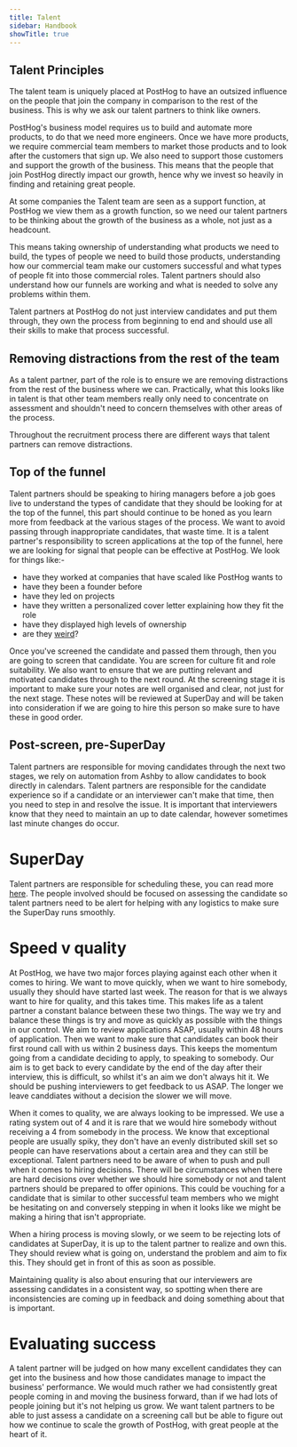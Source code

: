 ```yaml
---
title: Talent
sidebar: Handbook
showTitle: true
---
```


## Talent Principles 

The talent team is uniquely placed at PostHog to have an outsized influence on the people that join the company in comparison to the rest of the business. This is why we ask our talent partners to think like owners.

PostHog's business model requires us to build and automate more products, to do that we need more engineers. Once we have more products, we require commercial team members to market those products and to look after the customers that sign up. We also need to support those customers and support the growth of the business.
This means that the people that join PostHog directly impact our growth, hence why we invest so heavily in finding and retaining great people. 

At some companies the Talent team are seen as a support function, at PostHog we view them as a growth function, so we need our talent partners to be thinking about the growth of the business as a whole, not just as a headcount. 

This means taking ownership of understanding what products we need to build, the types of people we need to build those products, understanding how our commercial team make our customers successful and what types of people fit into those commercial roles. Talent partners should also understand how our funnels are working and what is needed to solve any problems within them. 

Talent partners at PostHog do not just interview candidates and put them through, they own the process from beginning to end and should use all their skills to make that process successful. 

## Removing distractions from the rest of the team

As a talent partner, part of the role is to ensure we are removing distractions from the rest of the business where we can. Practically, what this looks like in talent is that other team members really only need to concentrate on assessment and shouldn't need to concern themselves with other areas of the process. 

Throughout the recruitment process there are different ways that talent partners can remove distractions.

## Top of the funnel

Talent partners should be speaking to hiring managers before a job goes live to understand the types of candidate that they should be looking for at the top of the funnel, this part should continue to be honed as you learn more from feedback at the various stages of the process. We want to avoid passing through inappropriate candidates, that waste time. 
It is a talent partner's responsibility to screen applications at the top of the funnel, here we are looking for signal that people can be effective at PostHog. We look for things like:- 

* have they worked at companies that have scaled like PostHog wants to
* have they been a founder before
* have they led on projects
* have they written a personalized cover letter explaining how they fit the role
* have they displayed high levels of ownership
* are they [weird](https://posthog.com/handbook/values#do-more-weird)?

Once you've screened the candidate and passed them through, then you are going to screen that candidate. You are screen for culture fit and role suitability. We also want to ensure that we are putting relevant and motivated candidates through to the next round. 
At the screening stage it is important to make sure your notes are well organised and clear, not just for the next stage. These notes will be reviewed at SuperDay and will be taken into consideration if we are going to hire this person so make sure to have these in good order. 

## Post-screen, pre-SuperDay

Talent partners are responsible for moving candidates through the next two stages, we rely on automation from Ashby to allow candidates to book directly in calendars. Talent partners are responsible for the candidate experience so if a candidate or an interviewer can't make that time, then you need to step in and resolve the issue.
It is important that interviewers know that they need to maintain an up to date calendar, however sometimes last minute changes do occur. 

# SuperDay 

Talent partners are responsible for scheduling these, you can read more [here](https://posthog.com/handbook/people/hiring-process#4-posthog-superday). The people involved should be focused on assessing the candidate so talent partners need to be alert for helping with any logistics to make sure the SuperDay runs smoothly. 

# Speed v quality

At PostHog, we have two major forces playing against each other when it comes to hiring. We want to move quickly, when we want to hire somebody, usually they should have started last week. The reason for that is we always want to hire for quality, and this takes time. This makes life as a talent partner a constant balance between these two things.
The way we try and balance these things is try and move as quickly as possible with the things in our control. We aim to review applications ASAP, usually within 48 hours of application. Then we want to make sure that candidates can book their first round call with us within 2 business days. This keeps the momentum going from a candidate deciding to apply, to speaking to somebody.
Our aim is to get back to every candidate by the end of the day after their interview, this is difficult, so whilst it's an aim we don't always hit it. We should be pushing interviewers to get feedback to us ASAP. The longer we leave canddiates without a decision the slower we will move. 

When it comes to quality, we are always looking to be impressed. We use a rating system out of 4 and it is rare that we would hire somebody without receiving a 4 from somebody in the process. We know that exceptional people are usually spiky, they don't have an evenly distributed skill set so people can have reservations about a certain area and they can still be exceptional. 
Talent partners need to be aware of when to push and pull when it comes to hiring decisions. There will be circumstances when there are hard decisions over whether we should hire somebody or not and talent partners should be prepared to offer opinions. This could be vouching for a candidate that is similar to other successful team members who we might be hesitating on and conversely stepping in when it looks like we might be making a hiring that isn't appropriate. 

When a hiring process is moving slowly, or we seem to be rejecting lots of candidates at SuperDay, it is up to the talent partner to realize and own this. They should review what is going on, understand the problem and aim to fix this. They should get in front of this as soon as possible. 

Maintaining quality is also about ensuring that our interviewers are assessing candidates in a consistent way, so spotting when there are inconsistencies are coming up in feedback and doing something about that is important.

# Evaluating success

A talent partner will be judged on how many excellent candidates they can get into the business and how those candidates manage to impact the business' performance. We would much rather we had consistently great people coming in and moving the business forward, than if we had lots of people joining but it's not helping us grow. 
We want talent partners to be able to just assess a candidate on a screening call but be able to figure out how we continue to scale the growth of PostHog, with great people at the heart of it. 
